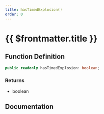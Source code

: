 ```yaml
---
title: hasTimedExplosion()
order: 0
---
```


# {{ $frontmatter.title }}

<!--@include: ./hasTimedExplosion_partial_header.md-->

## Function Definition

```ts
public readonly hasTimedExplosion: boolean;
```

### Returns

* boolean

## Documentation

<!--@include: ./hasTimedExplosion_partial_footer.md-->
